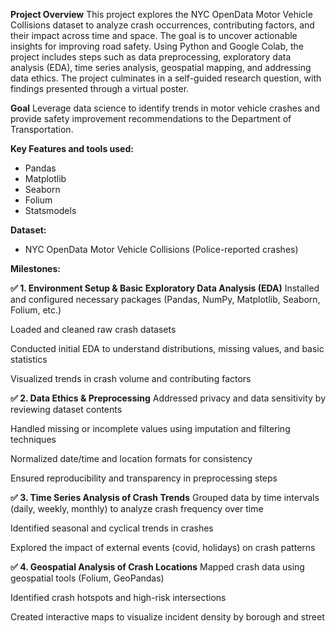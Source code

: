 **Project Overview**
This project explores the NYC OpenData Motor Vehicle Collisions dataset to analyze crash occurrences, contributing factors, and their impact across time and space. The goal is to uncover actionable insights for improving road safety. Using Python and Google Colab, the project includes steps such as data preprocessing, exploratory data analysis (EDA), time series analysis, geospatial mapping, and addressing data ethics. The project culminates in a self-guided research question, with findings presented through a virtual poster.

**Goal**
Leverage data science to identify trends in motor vehicle crashes and provide safety improvement recommendations to the Department of Transportation.

**Key Features and tools used:**
- Pandas
- Matplotlib
- Seaborn
- Folium
- Statsmodels

**Dataset:**
- NYC OpenData Motor Vehicle Collisions (Police-reported crashes)

**Milestones:**

**✅ 1. Environment Setup & Basic Exploratory Data Analysis (EDA)**
Installed and configured necessary packages (Pandas, NumPy, Matplotlib, Seaborn, Folium, etc.)

Loaded and cleaned raw crash datasets

Conducted initial EDA to understand distributions, missing values, and basic statistics

Visualized trends in crash volume and contributing factors


**✅ 2. Data Ethics & Preprocessing**
Addressed privacy and data sensitivity by reviewing dataset contents

Handled missing or incomplete values using imputation and filtering techniques

Normalized date/time and location formats for consistency

Ensured reproducibility and transparency in preprocessing steps


**✅ 3. Time Series Analysis of Crash Trends**
Grouped data by time intervals (daily, weekly, monthly) to analyze crash frequency over time

Identified seasonal and cyclical trends in crashes

Explored the impact of external events (covid, holidays) on crash patterns


**✅ 4. Geospatial Analysis of Crash Locations**
Mapped crash data using geospatial tools (Folium, GeoPandas)

Identified crash hotspots and high-risk intersections

Created interactive maps to visualize incident density by borough and street


